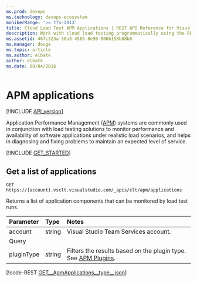 ```yaml
---
ms.prod: devops
ms.technology: devops-ecosystem
monikerRange: '>= tfs-2013'
title: Cloud Load Test APM Applications | REST API Reference for Visual Studio Team Services 
description: Work with cloud load testing programmatically using the REST APIs for Visual Studio Team Services .
ms.assetid: 467c323a-30a3-4565-8e96-806b158b88b0
ms.manager: douge
ms.topic: article
ms.author: elbatk
author: elbatk
ms.date: 08/04/2016
---
```


# APM applications
[!INCLUDE [API_version](../_data/version.md)]

Application Performance Management ([APM](https://en.wikipedia.org/wiki/Application_performance_management)) systems are
commonly used in conjunction with load testing solutions to
monitor performance and availability of software applications under realistic load scenarios, and helps in diagnosing
and fixing problems to maintain an expected level of service.

[!INCLUDE [GET_STARTED](../_data/get-started.md)]

## Get a list of applications

```no-highlight
GET https://{account}.vsclt.visualstudio.com/_apis/clt/apm/applications
```

Returns a list of application components that can be monitored by load test runs.

| Parameter       | Type    | Notes
|:----------------|:--------|:-------------------------------------------------------------------------------------------------------------
| account         | string  | Visual Studio Team Services account.
|Query
| pluginType      | string  | Filters the results based on the plugin type. See [APM Plugins](./apm-plugins.md).

[!code-REST [GET__ApmApplications__type__json](./_data/apmapplications/GET__ApmApplications__type_.json)]

